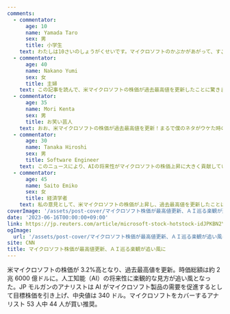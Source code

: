 ```yaml
---
comments:
  - commentator:
      age: 10
      name: Yamada Taro
      sex: 男
      title: 小学生
    text: わたしは10さいのしょうがくせいです。マイクロソフトのかぶかがあがって、すごいなっておもいました。ＡＩのしょうらいがたのしみだね！　２兆６０００億ドルって、おおきいすうじだなあ。ＪＰモルガンのひともＡＩをたかくかんがえているみたい。マイクロソフトのＡＩがどんなにすごいか、これからもっとしりたいです。
  - commentator:
      age: 40
      name: Nakano Yumi
      sex: 女
      title: 主婦
    text: この記事を読んで、米マイクロソフトの株価が過去最高値を更新したことに驚きました。家庭で使うパソコンやスマートフォンにもマイクロソフトの製品がたくさん使われているので、私たちの生活にも影響があると感じます。人工知能（ＡＩ）の進化がマイクロソフトの成長をさらに加速させるかもしれませんね。これからも技術の発展や株価の動向に注目していきたいと思います。
  - commentator:
      age: 35
      name: Mori Kenta
      sex: 男
      title: お笑い芸人
    text: おお、米マイクロソフトの株価が過去最高値を更新！まるで僕のネタがウケた時の気分だね！AIの将来性に楽観的な見方が追い風になってるみたいだけど、もしかして僕のネタもAIに任せた方がウケるかな？でも、２兆６０００億ドルという時価総額が僕のギャラには程遠いね（笑）さて、これからマイクロソフト製品に対する需要が高まるかもしれないけど、僕の需要も高まるといいな～。それにしても、44人のアナリストが買いを推奨してるんだって？これは僕にも投資のノウハウが必要かも！さあ、ネタを磨いて、マイクロソフトに負けないように僕も株価（人気）を上げていこう！
  - commentator:
      age: 30
      name: Tanaka Hiroshi
      sex: 男
      title: Software Engineer
    text: このニュースにより、AIの将来性がマイクロソフトの株価上昇に大きく貢献していることがわかります。私はソフトウェアエンジニアとして、この現象が技術革新の加速を意味し、業界全体にプラスの影響を与えると感じます。また、AIがマイクロソフト製品の需要を促進するとの見方が広がることで、今後も引き続き株価が上昇し続ける可能性があると考えます。私たちエンジニアにとっても、AI技術の発展は新たな技術スキルの習得やキャリア機会の拡大につながるため、大変興味深い動向です。
  - commentator:
      age: 45
      name: Saito Emiko
      sex: 女
      title: 経済学者
    text: 私の意見として、米マイクロソフトの株価が上昇し、過去最高値を更新したことは、AIの将来性に関する楽観的な見方が背景にあると感じます。JPモルガンのアナリストの意見も、AIがマイクロソフトの製品に対する需要を促進するという点で同意するところです。今後のテクノロジー業界において、AIの役割はますます重要になるでしょう。マイクロソフトがこの分野でリーダーシップを発揮し、時価総額もさらに拡大していくことが期待できます。私は45歳の女性エコノミストとして、この動向に注目していきたいと思います。
coverImage: '/assets/post-cover/マイクロソフト株価が最高値更新、ＡＩ巡る楽観が追い風に.png'
date: '2023-06-16T00:00:00+09:00'
link: https://jp.reuters.com/article/microsoft-stock-hotstock-idJPKBN2Y11V8
ogImage:
  url: '/assets/post-cover/マイクロソフト株価が最高値更新、ＡＩ巡る楽観が追い風に.png'
site: CNN
title: マイクロソフト株価が最高値更新、ＡＩ巡る楽観が追い風に
---
```


米マイクロソフトの株価が 3.2%高となり、過去最高値を更新。時価総額は約 2 兆 6000 億ドルに。人工知能（AI）の将来性に楽観的な見方が追い風となった。JP モルガンのアナリストは AI がマイクロソフト製品の需要を促進するとして目標株価を引き上げ、中央値は 340 ドル。マイクロソフトをカバーするアナリスト 53 人中 44 人が買い推奨。
